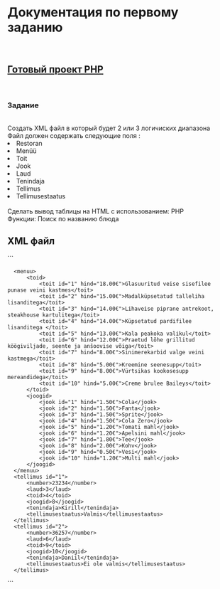 <h1>Документация по первому заданию</h1>
<br>
<h2><a href="https://lavrov17.thkit.ee/ArvestusToo_Lavrov/">Готовый проект PHP<a></h2>
<br>
<h3>Задание</h3>
<br>
Создать XML файл в который будет 2 или 3 логичиских диапазона
<br>
Файл должен содержать следующие поля :
  <li>Restoran</li>
  <li>Menüü</li>
  <li>Toit</li>
  <li>Jook</li>
  <li>Laud</li>
  <li>Tenindaja</li>
  <li>Tellimus</li>
  <li>Tellimusestaatus</li>
<br>
Сделать вывод таблицы на HTML с использованием:
PHP
<br>
Функции:
Поиск по названию блюда
<br>
<h2>XML файл</h2>
  ```
    <?xml version="1.0" encoding="utf-8" ?>
  <restaran>
    
      <menuu>
          <toid>
              <toit id="1" hind="18.00€">Glasuuritud veise sisefilee punase veini kastmes</toit>
              <toit id="2" hind="15.00€">Madalküpsetatud talleliha lisanditega</toit>
              <toit id="3" hind="14.00€">Lihaveise piprane antrekoot, steakhouse kartulitega</toit>
              <toit id="4" hind="14.00€">Küpsetatud pardifilee  lisanditega </toit>
              <toit id="5" hind="13.00€">Kala peakoka valikul</toit>
              <toit id="6" hind="12.00€">Praetud lõhe grillitud köögiviljade, seente ja anšoovise võiga</toit>
              <toit id="7" hind="8.00€">Sinimerekarbid valge veini kastmega</toit>
              <toit id="8" hind="5.00€">Kreemine seenesupp</toit>
              <toit id="9" hind="8.00€">Vürtsikas kookosesupp mereandidega</toit>
              <toit id="10" hind="5.00€">Creme brulee Baileys</toit>
          </toid>
          <joogid>
              <jook id="1" hind="1.50€">Cola</jook>
              <jook id="2" hind="1.50€">Fanta</jook>
              <jook id="3" hind="1.50€">Sprite</jook>
              <jook id="4" hind="1.50€">Cola Zero</jook>
              <jook id="5" hind="1.20€">Tomati mahl</jook>
              <jook id="6" hind="1.20€">Apelsini mahl</jook>
              <jook id="7" hind="1.80€">Tee</jook>
              <jook id="8" hind="2.00€">Kohv</jook>
              <jook id="9" hind="0.50€">Vesi</jook>
              <jook id="10" hind="1.20€">Multi mahl</jook>
          </joogid>
      </menuu>
      <tellimus id="1">
          <number>23234</number>
          <laud>3</laud>
          <toid>4</toid>
          <joogid>8</joogid>
          <tenindaja>Kirill</tenindaja>
          <tellimusestaatus>Valmis</tellimusestaatus>
      </tellimus>
      <tellimus id="2">
          <number>36257</number>
          <laud>6</laud>
          <toid>9</toid>
          <joogid>10</joogid>
          <tenindaja>Daniil</tenindaja>
          <tellimusestaatus>Ei ole valmis</tellimusestaatus>
      </tellimus>
 </restaran>
```

